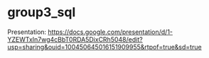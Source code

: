 # group3_sql

Presentation: https://docs.google.com/presentation/d/1-YZEWTxIn7wg4cBbT0RDA5DixCRh5048/edit?usp=sharing&ouid=100450645016151909955&rtpof=true&sd=true
